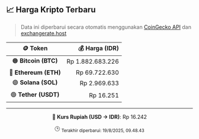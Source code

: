 

<!-- HARGA_KRIPTO -->
## 📈 Harga Kripto Terbaru

> Data ini diperbarui secara otomatis menggunakan [CoinGecko API](https://www.coingecko.com/) dan [exchangerate.host](https://exchangerate.host/)

<div align="center">

| 🪙 Token | 💰 Harga (IDR) |
|:------:|---------------:|
| 🟠 **Bitcoin (BTC)**   | Rp 1.882.683.226 |
| 🔵 **Ethereum (ETH)**  | Rp 69.722.630 |
| 🟣 **Solana (SOL)**    | Rp 2.969.633 |
| 🟢 **Tether (USDT)**   | Rp 16.251 |

---

💱 **Kurs Rupiah (USD → IDR)**: Rp 16.242

🕒 <sub>Terakhir diperbarui: 19/8/2025, 09.48.43</sub>

</div>
<!-- /HARGA_KRIPTO -->